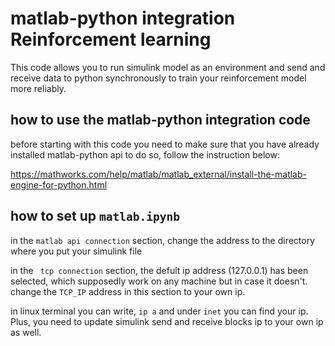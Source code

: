 # matlab-python integration Reinforcement learning
This code allows you to run simulink model as an environment and send and receive data to python synchronously to train your reinforcement model more reliably. 

## how to use the matlab-python integration code
before starting with this code you need to make sure that you have already installed matlab-python api
to do so, follow the instruction below:

https://mathworks.com/help/matlab/matlab_external/install-the-matlab-engine-for-python.html

## how to set up `matlab.ipynb` 
in the `matlab api connection` section, change the address to the directory where you put your simulink file

in the ` tcp connection` section, the defult ip address (127.0.0.1) has been selected, which supposedly work on any machine but in case it doesn't. change the `TCP_IP` address in this section to your own ip.

 in linux terminal you can write, `ip a` and under `inet` you can find your ip. Plus, you need to update simulink send and receive blocks ip to your own ip as well. 
